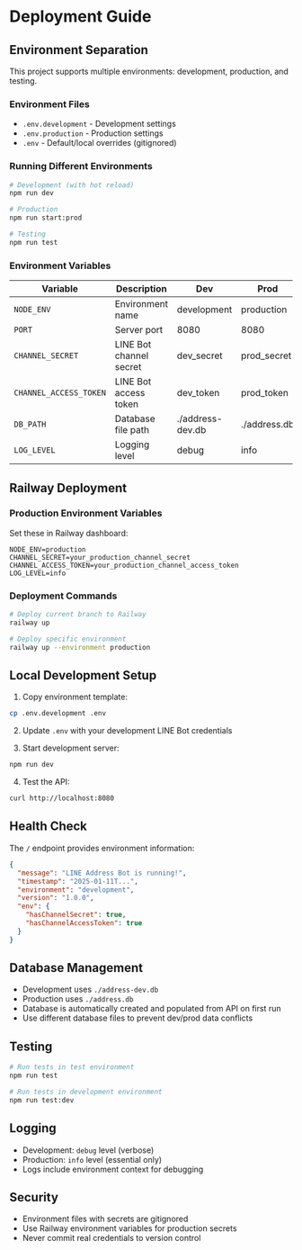 # Deployment Guide

## Environment Separation

This project supports multiple environments: development, production, and testing.

### Environment Files

- `.env.development` - Development settings
- `.env.production` - Production settings  
- `.env` - Default/local overrides (gitignored)

### Running Different Environments

```bash
# Development (with hot reload)
npm run dev

# Production
npm run start:prod

# Testing
npm run test
```

### Environment Variables

| Variable | Description | Dev | Prod |
|----------|-------------|-----|------|
| `NODE_ENV` | Environment name | development | production |
| `PORT` | Server port | 8080 | 8080 |
| `CHANNEL_SECRET` | LINE Bot channel secret | dev_secret | prod_secret |
| `CHANNEL_ACCESS_TOKEN` | LINE Bot access token | dev_token | prod_token |
| `DB_PATH` | Database file path | ./address-dev.db | ./address.db |
| `LOG_LEVEL` | Logging level | debug | info |

## Railway Deployment

### Production Environment Variables

Set these in Railway dashboard:

```
NODE_ENV=production
CHANNEL_SECRET=your_production_channel_secret
CHANNEL_ACCESS_TOKEN=your_production_channel_access_token
LOG_LEVEL=info
```

### Deployment Commands

```bash
# Deploy current branch to Railway
railway up

# Deploy specific environment
railway up --environment production
```

## Local Development Setup

1. Copy environment template:
```bash
cp .env.development .env
```

2. Update `.env` with your development LINE Bot credentials

3. Start development server:
```bash
npm run dev
```

4. Test the API:
```bash
curl http://localhost:8080
```

## Health Check

The `/` endpoint provides environment information:

```json
{
  "message": "LINE Address Bot is running!",
  "timestamp": "2025-01-11T...",
  "environment": "development",
  "version": "1.0.0",
  "env": {
    "hasChannelSecret": true,
    "hasChannelAccessToken": true
  }
}
```

## Database Management

- Development uses `./address-dev.db`
- Production uses `./address.db`
- Database is automatically created and populated from API on first run
- Use different database files to prevent dev/prod data conflicts

## Testing

```bash
# Run tests in test environment
npm run test

# Run tests in development environment  
npm run test:dev
```

## Logging

- Development: `debug` level (verbose)
- Production: `info` level (essential only)
- Logs include environment context for debugging

## Security

- Environment files with secrets are gitignored
- Use Railway environment variables for production secrets
- Never commit real credentials to version control